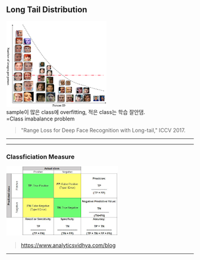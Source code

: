 ## Long Tail Distribution
![LongTailDistribuition](./images/LongTailDistribuition.png)  
sample이 많은 class에 overfitting, 적은 class는 학습 잘안댐.  
=Class imabalance problem  
> "Range Loss for Deep Face Recognition with Long-tail," ICCV 2017.  

-------------------------------------------------------  
-------------------------------------------------------  
  

### Classficiation Measure
![ConfusionMatrix](./images/ConfusionMatrix.png)  
> https://www.analyticsvidhya.com/blog  

-------------------------------------------------------
